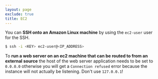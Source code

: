 ```yaml
---
layout: page
exclude: true
title: EC2
---
```


You can **SSH onto an Amazon Linux machine** by using the `ec2-user` user for the SSH.
```bash
$ ssh -i <KEY> ec2-user@<IP_ADDRESS>
```

To **run a web server on an ec2 machine that can be routed to from an external source** the host of the web server application needs to be set to `0.0.0.0` otherwise you will get a `Connection refused` error because the instance will not actually be listening. Don't use `127.0.0.1`!
<!--stackedit_data:
eyJoaXN0b3J5IjpbLTk0NzA2NDQ1OSwxMTM3MjYxNjkyXX0=
-->